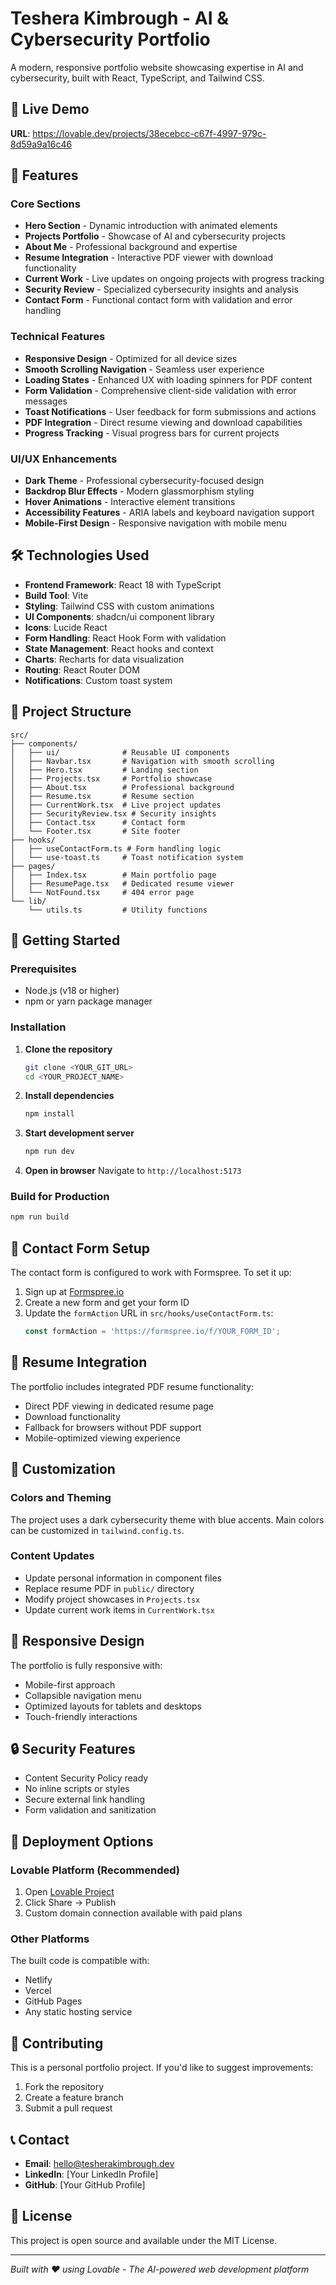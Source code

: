 
# Teshera Kimbrough - AI & Cybersecurity Portfolio

A modern, responsive portfolio website showcasing expertise in AI and cybersecurity, built with React, TypeScript, and Tailwind CSS.

## 🌟 Live Demo

**URL**: https://lovable.dev/projects/38ecebcc-c67f-4997-979c-8d59a9a16c46

## 🚀 Features

### Core Sections
- **Hero Section** - Dynamic introduction with animated elements
- **Projects Portfolio** - Showcase of AI and cybersecurity projects
- **About Me** - Professional background and expertise
- **Resume Integration** - Interactive PDF viewer with download functionality
- **Current Work** - Live updates on ongoing projects with progress tracking
- **Security Review** - Specialized cybersecurity insights and analysis
- **Contact Form** - Functional contact form with validation and error handling

### Technical Features
- **Responsive Design** - Optimized for all device sizes
- **Smooth Scrolling Navigation** - Seamless user experience
- **Loading States** - Enhanced UX with loading spinners for PDF content
- **Form Validation** - Comprehensive client-side validation with error messages
- **Toast Notifications** - User feedback for form submissions and actions
- **PDF Integration** - Direct resume viewing and download capabilities
- **Progress Tracking** - Visual progress bars for current projects

### UI/UX Enhancements
- **Dark Theme** - Professional cybersecurity-focused design
- **Backdrop Blur Effects** - Modern glassmorphism styling
- **Hover Animations** - Interactive element transitions
- **Accessibility Features** - ARIA labels and keyboard navigation support
- **Mobile-First Design** - Responsive navigation with mobile menu

## 🛠️ Technologies Used

- **Frontend Framework**: React 18 with TypeScript
- **Build Tool**: Vite
- **Styling**: Tailwind CSS with custom animations
- **UI Components**: shadcn/ui component library
- **Icons**: Lucide React
- **Form Handling**: React Hook Form with validation
- **State Management**: React hooks and context
- **Charts**: Recharts for data visualization
- **Routing**: React Router DOM
- **Notifications**: Custom toast system

## 📁 Project Structure

```
src/
├── components/
│   ├── ui/              # Reusable UI components
│   ├── Navbar.tsx       # Navigation with smooth scrolling
│   ├── Hero.tsx         # Landing section
│   ├── Projects.tsx     # Portfolio showcase
│   ├── About.tsx        # Professional background
│   ├── Resume.tsx       # Resume section
│   ├── CurrentWork.tsx  # Live project updates
│   ├── SecurityReview.tsx # Security insights
│   ├── Contact.tsx      # Contact form
│   └── Footer.tsx       # Site footer
├── hooks/
│   ├── useContactForm.ts # Form handling logic
│   └── use-toast.ts     # Toast notification system
├── pages/
│   ├── Index.tsx        # Main portfolio page
│   ├── ResumePage.tsx   # Dedicated resume viewer
│   └── NotFound.tsx     # 404 error page
└── lib/
    └── utils.ts         # Utility functions
```

## 🚀 Getting Started

### Prerequisites
- Node.js (v18 or higher)
- npm or yarn package manager

### Installation

1. **Clone the repository**
   ```bash
   git clone <YOUR_GIT_URL>
   cd <YOUR_PROJECT_NAME>
   ```

2. **Install dependencies**
   ```bash
   npm install
   ```

3. **Start development server**
   ```bash
   npm run dev
   ```

4. **Open in browser**
   Navigate to `http://localhost:5173`

### Build for Production

```bash
npm run build
```

## 📧 Contact Form Setup

The contact form is configured to work with Formspree. To set it up:

1. Sign up at [Formspree.io](https://formspree.io)
2. Create a new form and get your form ID
3. Update the `formAction` URL in `src/hooks/useContactForm.ts`:
   ```typescript
   const formAction = 'https://formspree.io/f/YOUR_FORM_ID';
   ```

## 📄 Resume Integration

The portfolio includes integrated PDF resume functionality:
- Direct PDF viewing in dedicated resume page
- Download functionality
- Fallback for browsers without PDF support
- Mobile-optimized viewing experience

## 🎨 Customization

### Colors and Theming
The project uses a dark cybersecurity theme with blue accents. Main colors can be customized in `tailwind.config.ts`.

### Content Updates
- Update personal information in component files
- Replace resume PDF in `public/` directory
- Modify project showcases in `Projects.tsx`
- Update current work items in `CurrentWork.tsx`

## 📱 Responsive Design

The portfolio is fully responsive with:
- Mobile-first approach
- Collapsible navigation menu
- Optimized layouts for tablets and desktops
- Touch-friendly interactions

## 🔒 Security Features

- Content Security Policy ready
- No inline scripts or styles
- Secure external link handling
- Form validation and sanitization

## 🚀 Deployment Options

### Lovable Platform (Recommended)
1. Open [Lovable Project](https://lovable.dev/projects/38ecebcc-c67f-4997-979c-8d59a9a16c46)
2. Click Share → Publish
3. Custom domain connection available with paid plans

### Other Platforms
The built code is compatible with:
- Netlify
- Vercel
- GitHub Pages
- Any static hosting service

## 🤝 Contributing

This is a personal portfolio project. If you'd like to suggest improvements:
1. Fork the repository
2. Create a feature branch
3. Submit a pull request

## 📞 Contact

- **Email**: hello@tesherakimbrough.dev
- **LinkedIn**: [Your LinkedIn Profile]
- **GitHub**: [Your GitHub Profile]

## 📝 License

This project is open source and available under the MIT License.

---

*Built with ❤️ using Lovable - The AI-powered web development platform*
